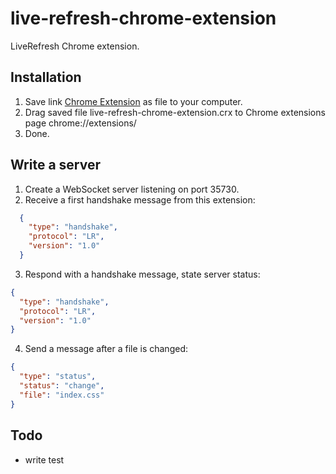 live-refresh-chrome-extension
==========

LiveRefresh Chrome extension.


## Installation
1. Save link [Chrome Extension](https://github.com/shallker-wang/live-refresh-chrome-extension/raw/build/live-refresh-chrome-extension.crx) as file to your computer.
2. Drag saved file live-refresh-chrome-extension.crx to Chrome extensions page chrome://extensions/
3. Done.


## Write a server
1. Create a WebSocket server listening on port 35730.
2. Receive a first handshake message from this extension:

  ```json
    {
      "type": "handshake",
      "protocol": "LR",
      "version": "1.0"
    }
  ```

3. Respond with a handshake message, state server status:

  ```json
  {
    "type": "handshake",
    "protocol": "LR",
    "version": "1.0"
  }
  ```

4. Send a message after a file is changed:

  ```json
  {
    "type": "status",
    "status": "change",
    "file": "index.css"
  }
  ```


## Todo
- write test
